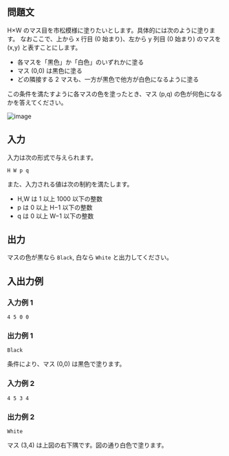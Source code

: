 ## 問題文

H×W のマス目を市松模様に塗りたいとします。具体的には次のように塗ります。 なおここで、上から x 行目 (0 始まり)、左から y 列目 (0 始まり) のマスを (x,y) と表すことにします。

- 各マスを「黒色」か「白色」のいずれかに塗る
- マス (0,0) は黒色に塗る
- どの隣接する 2 マスも、一方が黒色で他方が白色になるように塗る

この条件を満たすように各マスの色を塗ったとき、マス (p,q) の色が何色になるかを答えてください。

![image](https://algo-method-public-production.s3.ap-northeast-1.amazonaws.com/images%2F1d35d5f8-98d3-4954-909f-6f82491f3235%2F%E3%82%B9%E3%82%AF%E3%83%AA%E3%83%BC%E3%83%B3%E3%82%B7%E3%83%A7%E3%83%83%E3%83%88+2022-05-09+13.39.41.png)

## 入力

入力は次の形式で与えられます。

```text
H W p q
```

また、入力される値は次の制約を満たします。

- H,W は 1 以上 1000 以下の整数
- p は 0 以上 H−1 以下の整数
- q は 0 以上 W−1 以下の整数

## 出力

マスの色が黒なら `Black`, 白なら `White` と出力してください。

## 入出力例

### 入力例 1

```text
4 5 0 0
```

### 出力例 1

```text
Black
```

条件により、マス (0,0) は黒色で塗ります。

### 入力例 2

```text
4 5 3 4
```

### 出力例 2

```text
White
```

マス (3,4) は上図の右下隅です。図の通り白色で塗ります。
